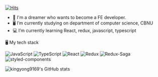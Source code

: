 [![Hits](https://hits.seeyoufarm.com/api/count/incr/badge.svg?url=https%3A%2F%2Fgithub.com%2Fkingyong9169&count_bg=%2379C83D&title_bg=%23555555&icon=&icon_color=%23E7E7E7&title=hits&edge_flat=false)](https://hits.seeyoufarm.com)

- 🐹 I'm a dreamer who wants to become a FE developer.
- 🖥 I’m currently studying on department of computer science, CBNU
- 💻 I’m currently learning React, redux, javascript, typescript
<div>

🖥 My tech stack

<img alt="JavaScript" src ="https://img.shields.io/badge/JavaScript-F7DF1E.svg?&style=for-the-badge&logo=JavaScript&logoColor=white"/> <img alt="TypeScript" src ="https://img.shields.io/badge/TypeScript-007ACC.svg?&style=for-the-badge&logo=TypeScript&logoColor=white"/> <img alt="React" src ="https://img.shields.io/badge/React-61DAFB.svg?&style=for-the-badge&logo=React&logoColor=white"/> <img alt="Redux" src ="https://img.shields.io/badge/Redux-764ABC.svg?&style=for-the-badge&logo=Redux&logoColor=white"/> 
<img alt="Redux-Saga" src ="https://img.shields.io/badge/Redux Saga-999999.svg?&style=for-the-badge&logo=Redux-Saga&logoColor=white"/> <img alt="styled-components" src ="https://img.shields.io/badge/styled components-DB7093.svg?&style=for-the-badge&logo=styled-components&logoColor=white"/>
</div>

![kingyong9169's GitHub stats](https://github-readme-stats.vercel.app/api?username=kingyong9169&show_icons=true&theme=radical&count_private=true)
